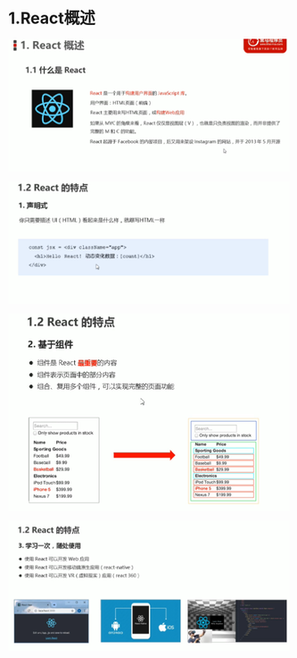 # 1.React概述

![1627905334482](../../../.vuepress/public/images/1627905334482.png)

![1627905408682](../../../.vuepress/public/images/1627905408682.png)

![1627905471630](../../../.vuepress/public/images/1627905471630.png)



![1627905523130](../../../.vuepress/public/images/1627905523130.png)








